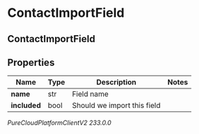 # ContactImportField

## ContactImportField

## Properties

|Name | Type | Description | Notes|
|------------ | ------------- | ------------- | -------------|
| **name** | str | Field name | |
| **included** | bool | Should we import this field | |



_PureCloudPlatformClientV2 233.0.0_
